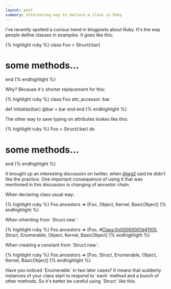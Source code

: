 ```yaml
---
layout: post
summary: Interesting way to declare a class in Ruby
---
```


I've recently spotted a curious trend in blogposts about Ruby. It's the way people define classes in examples. It goes like this:

{% highlight ruby %}
class Foo < Struct(:bar)
  # some methods...
end
{% endhighlight %}

Why? Because it's shorter replacement for this:

{% highlight ruby %}
class Foo
  attr_accessor :bar
  
  def initialize(bar)
    @bar = bar
  end
end
{% endhighlight %}

The other way to save typing on attributes lookes like this:

{% highlight ruby %}
Foo = Struct(:bar) do
  # some methods...
end
{% endhighlight %}

It brought up an interesting discussion on twitter, when [@jeg2](http://twitter.com/jeg2) said he didn't like the practice. One important consequence of using it that was mentioned in this discussion is changing of ancestor chain.

When declaring class usual way:

{% highlight ruby %}
Foo.ancestors
=> [Foo, Object, Kernel, BasicObject]
{% endhighlight %}

When inheriting from ´Struct.new´:

{% highlight ruby %}
Foo.ancestors
=> [Foo, #<Class:0x00000001d41100>, Struct, Enumerable, Object, Kernel, BasicObject]
{% endhighlight %}

When creating a constant from ´Struct.new´:

{% highlight ruby %}
Foo.ancestors
=> [Foo, Struct, Enumerable, Object, Kernel, BasicObject]
{% endhighlight %}

Have you noticed ´Enumerable´ in two later cases? It means that suddenly instances of your class start to respond to ´each´ method and a bunch of other methods. So it's better be careful using ´Struct´ like this.